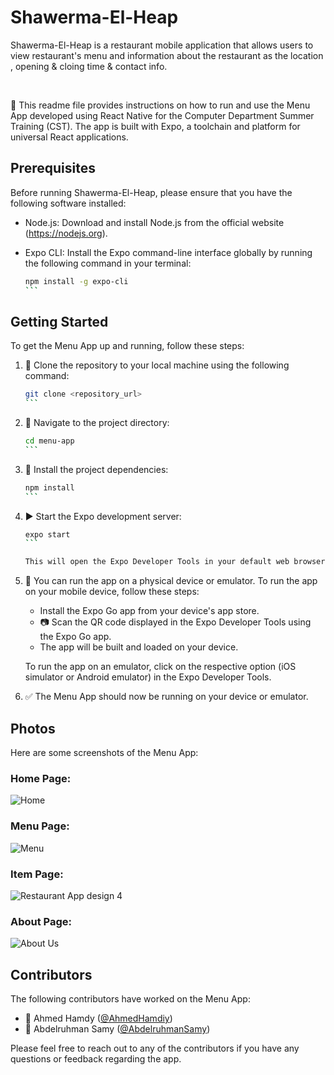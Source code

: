# Shawerma-El-Heap
Shawerma-El-Heap is a restaurant mobile application that allows users to view restaurant's menu and information about the restaurant as the location , opening & cloing time & contact info.

<br>

📝 This readme file provides instructions on how to run and use the Menu App developed using React Native for the Computer Department Summer Training (CST). The app is built with Expo, a toolchain and platform for universal React applications.

## Prerequisites

Before running Shawerma-El-Heap, please ensure that you have the following software installed:

- Node.js: Download and install Node.js from the official website (https://nodejs.org).
- Expo CLI: Install the Expo command-line interface globally by running the following command in your terminal:

  `````bash
  npm install -g expo-cli
  ```

## Getting Started

To get the Menu App up and running, follow these steps:

1. 🐑 Clone the repository to your local machine using the following command:

   ````bash
   git clone <repository_url>
   ```

2. 📂 Navigate to the project directory:

   ````bash
   cd menu-app
   ```

3. 🔧 Install the project dependencies:

   ````bash
   npm install
   ```

4. ▶️ Start the Expo development server:

   ````bash
   expo start
   ```

   This will open the Expo Developer Tools in your default web browser.

5. 📱 You can run the app on a physical device or emulator. To run the app on your mobile device, follow these steps:

   - Install the Expo Go app from your device's app store.
   - 📷 Scan the QR code displayed in the Expo Developer Tools using the Expo Go app.
   - The app will be built and loaded on your device.

   To run the app on an emulator, click on the respective option (iOS simulator or Android emulator) in the Expo Developer Tools.

6. ✅ The Menu App should now be running on your device or emulator.

## Photos

Here are some screenshots of the Menu App:

### Home Page:
  ![Home](https://github.com/Ashraf-Bahy-Org/Shawerma-El-Heap/assets/111378492/0e333375-9969-4bed-bd7d-a6384f86e41c)

### Menu Page:
  ![Menu](https://github.com/Ashraf-Bahy-Org/Shawerma-El-Heap/assets/111378492/ba33a58d-aa6e-4406-be56-2b268b22de17)

 
### Item Page:
  ![Restaurant App design 4](https://github.com/Ashraf-Bahy-Org/Shawerma-El-Heap/assets/111378492/6e08cc54-e967-46ee-81f0-fb7fd0d486d0)


### About Page:
  ![About Us](https://github.com/Ashraf-Bahy-Org/Shawerma-El-Heap/assets/111378492/44dd634a-af31-4efe-badc-94a3755357dd)

## Contributors

The following contributors have worked on the Menu App:

- 👤 Ahmed Hamdy ([@AhmedHamdiy](https://github.com/AhmedHamdiy))
- 👤 Abdelruhman Samy ([@AbdelruhmanSamy](https://github.com/AbdelruhmanSamy))

Please feel free to reach out to any of the contributors if you have any questions or feedback regarding the app.
